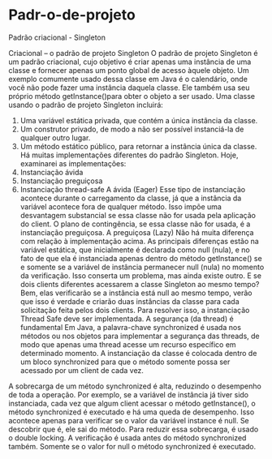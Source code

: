 # Padr-o-de-projeto
Padrão criacional - Singleton

Criacional – o padrão de projeto Singleton
O padrão de projeto Singleton é um padrão criacional, cujo objetivo é criar apenas uma instância de uma classe e fornecer apenas um ponto global de acesso àquele objeto. Um exemplo comumente usado dessa classe em Java é o calendário, onde você não pode fazer uma instância daquela classe. Ele também usa seu próprio método getInstance()para obter o objeto a ser usado.
Uma classe usando o padrão de projeto Singleton incluirá:
1.	Uma variável estática privada, que contém a única instância da classe.
2.	Um construtor privado, de modo a não ser possível instanciá-la de qualquer outro lugar.
3.	Um método estático público, para retornar a instância única da classe.
Há muitas implementações diferentes do padrão Singleton. Hoje, examinarei as implementações:
1. Instanciação ávida
2. Instanciação preguiçosa
3. Instanciação thread-safe
A ávida (Eager)
Esse tipo de instanciação acontece durante o carregamento da classe, já que a instância da variável acontece fora de qualquer método. Isso impõe uma desvantagem substancial se essa classe não for usada pela aplicação do client. O plano de contingência, se essa classe não for usada, é a instanciação preguiçosa.
A preguiçosa (Lazy)
Não há muita diferença com relação à implementação acima. As principais diferenças estão na variável estática, que inicialmente é declarada como null (nula), e no fato de que ela é instanciada apenas dentro do método getInstance() se e somente se a variável de instância permanecer null (nula) no momento da verificação.
Isso conserta um problema, mas ainda existe outro. E se dois clients diferentes acessarem a classe Singleton ao mesmo tempo? Bem, elas verificarão se a instância está null ao mesmo tempo, verão que isso é verdade e criarão duas instâncias da classe para cada solicitação feita pelos dois clients. Para resolver isso, a instanciação Thread Safe deve ser implementada.
A segurança (da thread) é fundamental
Em Java, a palavra-chave synchronized é usada nos métodos ou nos objetos para implementar a segurança das threads, de modo que apenas uma thread acesse um recurso específico em determinado momento. A instanciação da classe é colocada dentro de um bloco synchronized para que o método somente possa ser acessado por um client de cada vez.
	
A sobrecarga de um método synchronized é alta, reduzindo o desempenho de toda a operação.
Por exemplo, se a variável de instância já tiver sido instanciada, cada vez que algum client acessar o método getInstance(), o método synchronized é executado e há uma queda de desempenho. Isso acontece apenas para verificar se o valor da variável instance é null. Se descobrir que é, ele sai do método.
Para reduzir essa sobrecarga, é usado o double locking. A verificação é usada antes do método synchronized também. Somente se o valor for null o método synchronized é executado.

